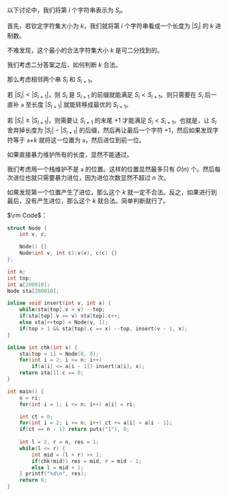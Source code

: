 以下讨论中，我们将第 $i$ 个字符串表示为 $S_i$。

首先，若钦定字符集大小为 $k$，我们就将第 $i$ 个字符串看成一个长度为 $|S_i|$ 的 $k$ 进制数。

不难发现，这个最小的合法字符集大小 $k$ 是可二分找到的。

我们考虑二分答案之后，如何判断 $k$ 合法。

那么考虑相邻两个串 $S_i$ 和 $S_{i+1}$。

若 $|S_i|<|S_{i+1}|$，则 $S_i$ 是 $S_{i+1}$ 的前缀就能满足  $S_{i}<S_{i+1}$。则只需要在 $S_i$ 后一直补 `a` 至长度 $|S_{i+1}|$ 就能转移成最优的 $S_{i+1}$。

若 $|S_i|\ge |S_{i+1}|$，则需要让 $S_{i+1}$ 的末尾 $+1$ 才能满足 $S_{i} < S_{i+1}$。也就是，让 $S_{i}$ 舍弃掉长度为 $|S_{i}|-|S_{i+1}|$ 的后缀，然后再让最后一个字符 $+1$，然后如果发现字符等于 `a`$+k$  就将这一位置为 `a`，然后进位到前一位。

如果直接暴力维护所有的长度，显然不能通过。

我们考虑用一个栈维护不是 `a` 的位置。这样的位置显然最多只有 $O(n)$ 个。然后每次进位也就只需要暴力进位，因为进位次数显然不超过 $n$ 次。

如果发现第一个位置产生了进位，那么这个 $k$ 就一定不合法。反之，如果进行到最后，没有产生进位，那么这个 $k$ 就合法。简单判断就行了。

$\rm Code$：

```cpp
struct Node {
	int v, c;

	Node() {}
	Node(int v, int c):v(v), c(c) {}
};

int n;
int top;
int a[200010];
Node sta[200010];

inline void insert(int v, int x) {
	while(sta[top].v > v) --top;
	if(sta[top].v == v) sta[top].c++;
	else sta[++top] = Node(v, 1);
	if(top > 1 && sta[top].c == x) --top, insert(v - 1, x);
}

inline int chk(int x) {
	sta[top = 1] = Node(0, 0);
	for(int i = 2; i <= n; i++)
		if(a[i] <= a[i - 1]) insert(a[i], x);
	return sta[1].c == 0;
}

int main() {
	n = ri;
	for(int i = 1; i <= n; i++) a[i] = ri;

	int ct = 0;
	for(int i = 2; i <= n; i++) ct += a[i] > a[i - 1];
	if(ct == n - 1) return puts("1"), 0;
    
	int l = 2, r = n, res = 1;
	while(l <= r) {
		int mid = (l + r) >> 1;
		if(chk(mid)) res = mid, r = mid - 1;
		else l = mid + 1;
	} printf("%d\n", res);
	return 0;
}
```